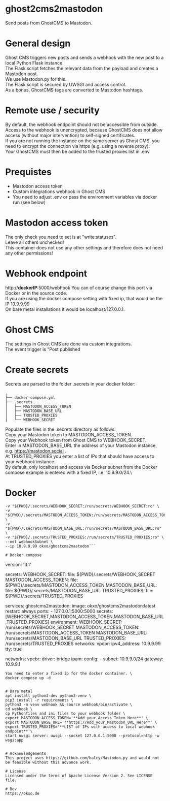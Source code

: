 # ghost2cms2mastodon
Send posts from GhostCMS to Mastodon.

# General design
Ghost CMS triggers new posts and sends a webhook with the new post to a local Python Flask instance.\
The Flask script fetches the relevant data from the payload and creates a Mastodon post.\
We use Mastodon.py for this.\
The Flask script is secured by UWSGI and access control.\
As a bonus, GhostCMS tags are converted to Mastodon hashtags.

# Remote use / security
By default, the webhook endpoint should not be accessible from outside. \
Access to the webhook is unencrypted, because GhostCMS does not allow access (without major intervention) to self-signed certificates. \
If you are not running the instance on the same server as Ghost CMS, you need to encrypt the connection via https (e.g. using a reverse proxy). \
Your GhostCMS must then be added to the trusted proxies list in .env

# Prequistes
- Mastodon access token 
- Custom integrations webhook in Ghost CMS
- You need to adjust .env or pass the environment variables via docker run (see below)


# Mastodon access token
The only check you need to set is at "write:statuses".\
Leave all others unchecked! \
This container does not use any other settings and therefore does not need any other permissions!

# Webhook endpoint
 http://**dockerIP**:5000/webhook
You can of course change this port via Docker or in the source code. \
If you are using the docker compose setting with fixed ip, that would be the IP 10.9.9.99 \
On bare metal installations it would be localhost/127.0.0.1.

# Ghost CMS
The settings in Ghost CMS are done via custom integrations.\
The event trigger is "Post published

# Create secrets
Secrets are parsed to the folder .secrets in your docker folder:

```
.
├── docker-compose.yml
├── .secrets
│   ├── MASTODON_ACCESS_TOKEN
│   ├── MASTODON_BASE_URL
│   ├── TRUSTED_PROXIES
│   └── WEBHOOK_SECRET

```

Populate the files in the .secrets directory as follows:\
Copy your Mastodon token to MASTODON_ACCESS_TOKEN.\
Copy your Webhook token from Ghost CMS to WEBHOOK_SECRET.\
Enter in MASTODON_BASE_URL the address of your Mastodon instance, e.g. https://mastodon.social .\
At TRUSTED_PROXIES you enter a list of IPs that should have access to your webhook instance. \
By default, only localhost and access via Docker subnet from the Docker compose example is entered with a fixed IP, i.e. 10.9.9.0/24.\

# Docker
```docker run -d -p 5000:5000/tcp \
-v "${PWD}/.secrets/WEBHOOK_SECRET:/run/secrets/WEBHOOK_SECRET:ro" \
-v "${PWD}/.secrets/MASTODON_ACCESS_TOKEN:/run/secrets/MASTODON_ACCESS_TOKEN:ro" \
-v "${PWD}/.secrets/MASTODON_BASE_URL:/run/secrets/MASTODON_BASE_URL:ro" \
-v "${PWD}/.secrets/TRUSTED_PROXIES:/run/secrets/TRUSTED_PROXIES:ro" \
--net webhookSubnet \
--ip 10.9.9.99 okxo/ghostcms2mastodon```

# Docker compose
```
version: '3.1'

secrets:
  WEBHOOK_SECRET:
    file: ${PWD}/.secrets/WEBHOOK_SECRET
  MASTODON_ACCESS_TOKEN:
    file: ${PWD}/.secrets/MASTODON_ACCESS_TOKEN
  MASTODON_BASE_URL:
    file: ${PWD}/.secrets/MASTODON_BASE_URL
  TRUSTED_PROXIES:
    file: ${PWD}/.secrets/TRUSTED_PROXIES
    
services:
  ghostcms2mastodon:
    image: okxo/ghostcms2mastodon:latest
    restart: always
    ports:
      - 127.0.0.1:5000:5000
    secrets: [WEBHOOK_SECRET,MASTODON_ACCESS_TOKEN,MASTODON_BASE_URL,TRUSTED_PROXIES]
    environment:
       WEBHOOK_SECRET: /run/secrets/WEBHOOK_SECRET
       MASTODON_ACCESS_TOKEN: /run/secrets/MASTODON_ACCESS_TOKEN
       MASTODON_BASE_URL: /run/secrets/MASTODON_BASE_URL
       TRUSTED_PROXIES: /run/secrets/TRUSTED_PROXIES
    networks:
      vpcbr:
        ipv4_address: 10.9.9.99
    tty: true

networks:
  vpcbr:
     driver: bridge
     ipam:
       config:
         - subnet: 10.9.9.0/24
           gateway: 10.9.9.1
```
You need to enter a fixed ip for the docker container. \
docker compose up -d


# Bare metal
apt install python3-dev python3-venv \
pip3 install -r requirements \
python3 -m venv webhook && source webhook/bin/activate \
cd webhook \
cp Pythonfiles and ini files to your webhook folder \
export MASTODON_ACCESS_TOKEN='**Add_your_Access_Token_Here**' \
export MASTODON_BASE_URL='**https://Add_your_Mastodon_URL_Here**' \
export TRUSTED_PROXIES='**LIST of IPs with access to local webhook endpoint**'\
start uwsgi server: uwsgi --socket 127.0.0.1:5000 --protocol=http -w wsgi:app

 
# Acknowledgements
This project uses https://github.com/halcy/Mastodon.py and would not be feasible without this advance work.

# License
Licensed under the terms of Apache License Version 2. See LICENSE file.

# Dev
https://okxo.de